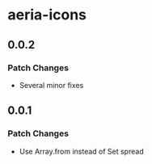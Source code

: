 # aeria-icons

## 0.0.2

### Patch Changes

- Several minor fixes

## 0.0.1

### Patch Changes

- Use Array.from instead of Set spread
